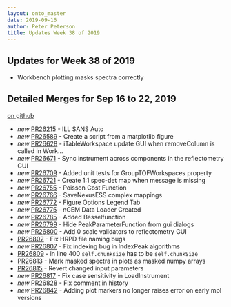 ```yaml
---
layout: onto_master
date: 2019-09-16
author: Peter Peterson
title: Updates Week 38 of 2019
---
```

Updates for Week 38 of 2019
---------------------------
* Workbench plotting masks spectra correctly

Detailed Merges for Sep 16 to 22, 2019
--------------------------------------
[on github](https://github.com/mantidproject/mantid/pulls?q=is%3Apr+merged%3A2019-09-17..2019-09-22)

* *new* [PR26215](https://github.com/mantidproject/mantid/pull/26215) - ILL SANS Auto
* *new* [PR26589](https://github.com/mantidproject/mantid/pull/26589) - Create a script from a matplotlib figure
* *new* [PR26628](https://github.com/mantidproject/mantid/pull/26628) - iTableWorkspace update GUI when removeColumn is called in Work…
* *new* [PR26671](https://github.com/mantidproject/mantid/pull/26671) - Sync instrument across components in the reflectometry GUI
* *new* [PR26709](https://github.com/mantidproject/mantid/pull/26709) - Added unit tests for GroupTOFWorkspaces property
* *new* [PR26721](https://github.com/mantidproject/mantid/pull/26721) - Create 1:1 spec-det map when message is missing
* *new* [PR26755](https://github.com/mantidproject/mantid/pull/26755) - Poisson Cost Function
* *new* [PR26766](https://github.com/mantidproject/mantid/pull/26766) - SaveNexusESS complex mappings
* *new* [PR26772](https://github.com/mantidproject/mantid/pull/26772) - Figure Options Legend Tab
* *new* [PR26775](https://github.com/mantidproject/mantid/pull/26775) - nGEM Data Loader Created
* *new* [PR26785](https://github.com/mantidproject/mantid/pull/26785) - Added Besselfunction
* *new* [PR26799](https://github.com/mantidproject/mantid/pull/26799) - Hide PeakParameterFunction from gui dialogs
* *new* [PR26800](https://github.com/mantidproject/mantid/pull/26800) - Add 0 scale validators to reflectometry GUI
* [PR26802](https://github.com/mantidproject/mantid/pull/26802) - Fix HRPD file naming bugs
* *new* [PR26807](https://github.com/mantidproject/mantid/pull/26807) - Fix indexing bug in IndexPeak algorithms
* [PR26809](https://github.com/mantidproject/mantid/pull/26809) - in line 400 `self.chunksize` has to be `self.chunkSize`
* [PR26813](https://github.com/mantidproject/mantid/pull/26813) - Mark masked spectra in plots as masked numpy arrays
* [PR26815](https://github.com/mantidproject/mantid/pull/26815) - Revert changed input parameters
* *new* [PR26817](https://github.com/mantidproject/mantid/pull/26817) - Fix case sensitivity in LoadInstrument
* *new* [PR26828](https://github.com/mantidproject/mantid/pull/26828) - Fix comment in history
* *new* [PR26842](https://github.com/mantidproject/mantid/pull/26842) - Adding plot markers no longer raises error on early mpl versions
